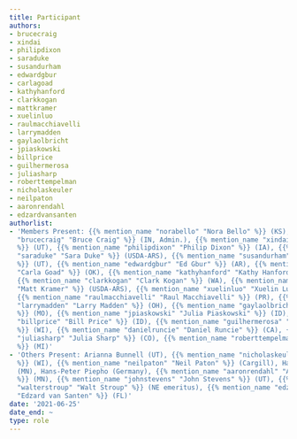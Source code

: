 ```yaml
---
title: Participant
authors:
- brucecraig
- xindai
- philipdixon
- saraduke
- susandurham
- edwardgbur
- carlagoad
- kathyhanford
- clarkkogan
- mattkramer
- xuelinluo
- raulmacchiavelli
- larrymadden
- gaylaolbricht
- jpiaskowski
- billprice
- guilhermerosa
- juliasharp
- roberttempelman
- nicholaskeuler
- neilpaton
- aaronrendahl
- edzardvansanten
authorlist:
- 'Members Present: {{% mention_name "norabello" "Nora Bello" %}} (KS), {{% mention_name
  "brucecraig" "Bruce Craig" %}} (IN, Admin.), {{% mention_name "xindai" "Xin Dai"
  %}} (UT), {{% mention_name "philipdixon" "Philip Dixon" %}} (IA), {{% mention_name
  "saraduke" "Sara Duke" %}} (USDA-ARS), {{% mention_name "susandurham" "Susan Durham"
  %}} (UT), {{% mention_name "edwardgbur" "Ed Gbur" %}} (AR), {{% mention_name "carlagoad"
  "Carla Goad" %}} (OK), {{% mention_name "kathyhanford" "Kathy Hanford" %}} (NE),
  {{% mention_name "clarkkogan" "Clark Kogan" %}} (WA), {{% mention_name "mattkramer"
  "Matt Kramer" %}} (USDA-ARS), {{% mention_name "xuelinluo" "Xuelin Luo" %}} (GA),
  {{% mention_name "raulmacchiavelli" "Raul Macchiavelli" %}} (PR), {{% mention_name
  "larrymadden" "Larry Madden" %}} (OH), {{% mention_name "gaylaolbricht" "Gayla Olbricht"
  %}} (MO), {{% mention_name "jpiaskowski" "Julia Piaskowski" %}} (ID), {{% mention_name
  "billprice" "Bill Price" %}} (ID), {{% mention_name "guilhermerosa" "Guilherme Rosa"
  %}} (WI), {{% mention_name "danielruncie" "Daniel Runcie" %}} (CA), {{% mention_name
  "juliasharp" "Julia Sharp" %}} (CO), {{% mention_name "roberttempelman" "Rob Tempelman"
  %}} (MI)'
- 'Others Present: Arianna Bunnell (UT), {{% mention_name "nicholaskeuler" "Nick Keuler"
  %}} (WI), {{% mention_name "neilpaton" "Neil Paton" %}} (Cargill), Hannah Phillips
  (MN), Hans-Peter Piepho (Germany), {{% mention_name "aaronrendahl" "Aaron Rendahl"
  %}} (MN), {{% mention_name "johnstevens" "John Stevens" %}} (UT), {{% mention_name
  "walterstroup" "Walt Stroup" %}} (NE emeritus), {{% mention_name "edzardvansanten"
  "Edzard van Santen" %}} (FL)'
date: '2021-06-25'
date_end: ~
type: role
---
```

